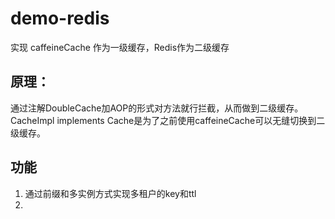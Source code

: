 # demo-redis

实现 caffeineCache 作为一级缓存，Redis作为二级缓存

## 原理：

通过注解DoubleCache加AOP的形式对方法就行拦截，从而做到二级缓存。
CacheImpl implements Cache是为了之前使用caffeineCache可以无缝切换到二级缓存。

## 功能

1. 通过前缀和多实例方式实现多租户的key和ttl
2. 



